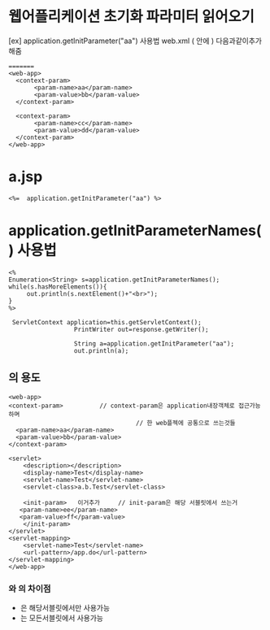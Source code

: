 # 웹어플리케이션 초기화 파라미터 읽어오기 
[ex] application.getInitParameter("aa") 사용법
web.xml ( <web-app> 안에 ) 다음과같이추가해줌
```
=======
<web-app>
  <context-param>
       <param-name>aa</param-name>
       <param-value>bb</param-value>
  </context-param>

  <context-param>
       <param-name>cc</param-name>
       <param-value>dd</param-value>
  </context-param>
</web-app>
```
a.jsp
=========
```
<%=  application.getInitParameter("aa") %>
```
application.getInitParameterNames() 사용법
===========
```
<%
Enumeration<String> s=application.getInitParameterNames();
while(s.hasMoreElements()){
     out.println(s.nextElement()+"<br>");
}
%>
```
```
 ServletContext application=this.getServletContext();
                  PrintWriter out=response.getWriter();

                  String a=application.getInitParameter("aa");
                  out.println(a);
```
##  <init-param> 의 용도 
```
<web-app>
<context-param>          // context-param은 application내장객체로 접근가능하며 
                                   // 한 web플젝에 공통으로 쓰는것들
  <param-name>aa</param-name>
  <param-value>bb</param-value>
</context-param>

<servlet>
    <description></description>
    <display-name>Test</display-name>
    <servlet-name>Test</servlet-name>
    <servlet-class>a.b.Test</servlet-class>

    <init-param>   이거추가     // init-param은 해당 서블릿에서 쓰는거 
   <param-name>ee</param-name>
   <param-value>ff</param-value>
    </init-param>
</servlet>
<servlet-mapping>
    <servlet-name>Test</servlet-name>
    <url-pattern>/app.do</url-pattern>
</servlet-mapping>
</web-app>
```

### <init-param>와 <context-param>의 차이점 
- <init-param>은 해당서블릿에서만 사용가능
- <context-param>는 모든서블릿에서 사용가능
